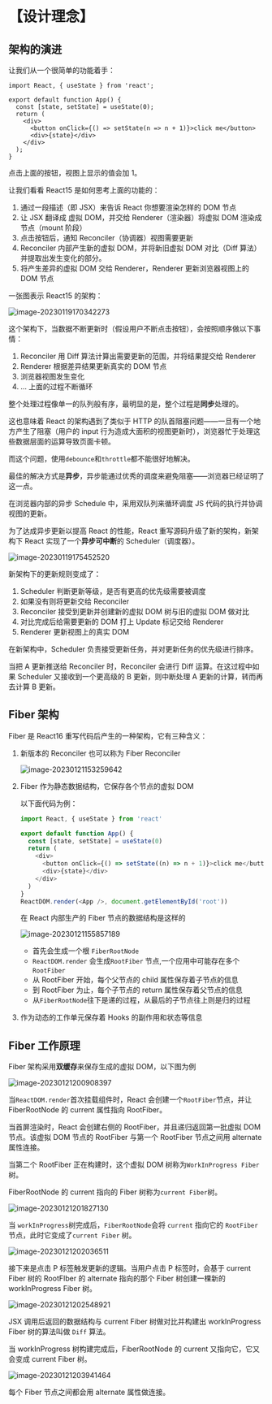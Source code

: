 # 【设计理念】

## 架构的演进

让我们从一个很简单的功能着手：

```tsx-codesandbox
import React, { useState } from 'react';

export default function App() {
  const [state, setState] = useState(0);
  return (
    <div>
      <button onClick={() => setState(n => n + 1)}>click me</button>
      <div>{state}</div>
    </div>
  );
}
```

点击上面的按钮，视图上显示的值会加 1。

让我们看看 React15 是如何思考上面的功能的：

1. 通过一段描述（即 JSX）来告诉 React 你想要渲染怎样的 DOM 节点
2. 让 JSX 翻译成 虚拟 DOM，并交给 Renderer（渲染器）将虚拟 DOM 渲染成节点（mount 阶段）
3. 点击按钮后，通知 Reconciler（协调器）视图需要更新
4. Reconciler 内部产生新的虚拟 DOM，并将新旧虚拟 DOM 对比（Diff 算法）并提取出发生变化的部分。
5. 将产生差异的虚拟 DOM 交给 Renderer，Renderer 更新浏览器视图上的 DOM 节点

一张图表示 React15 的架构：

![image-20230119170342273](https://raw.githubusercontent.com/18888628835/image-cloud/main/assets202307110026541.png)

这个架构下，当数据不断更新时（假设用户不断点击按钮），会按照顺序做以下事情：

1. Reconciler 用 Diff 算法计算出需要更新的范围，并将结果提交给 Renderer
2. Renderer 根据差异结果更新真实的 DOM 节点
3. 浏览器视图发生变化
4. ... 上面的过程不断循环

整个处理过程像单一的队列般有序，最明显的是，整个过程是**同步**处理的。

这也意味着 React 的架构遇到了类似于 HTTP 的队首阻塞问题——一旦有一个地方产生了阻塞（用户的 input 行为造成大面积的视图更新时），浏览器忙于处理这些数据层面的运算导致页面卡顿。

而这个问题，使用`debounce`和`throttle`都不能很好地解决。

最佳的解决方式是**异步**，异步能通过优秀的调度来避免阻塞——浏览器已经证明了这一点。

在浏览器内部的异步 Schedule 中，采用双队列来循环调度 JS 代码的执行并协调视图的更新。

为了达成异步更新以提高 React 的性能，React 重写源码升级了新的架构，新架构下 React 实现了一个**异步可中断**的 Scheduler（调度器）。

![image-20230119175452520](https://raw.githubusercontent.com/18888628835/image-cloud/main/assets202307110027114.png)

新架构下的更新规则变成了：

1. Scheduler 判断更新等级，是否有更高的优先级需要被调度
2. 如果没有则将更新交给 Reconciler
3. Reconciler 接受到更新并创建新的虚拟 DOM 树与旧的虚拟 DOM 做对比
4. 对比完成后给需要更新的 DOM 打上 Update 标记交给 Renderer
5. Renderer 更新视图上的真实 DOM

在新架构中，Scheduler 负责接受更新任务，并对更新任务的优先级进行排序。

当把 A 更新推送给 Reconciler 时，Reconciler 会进行 Diff 运算。在这过程中如果 Scheduler 又接收到一个更高级的 B 更新，则中断处理 A 更新的计算，转而再去计算 B 更新。

## Fiber 架构

Fiber 是 React16 重写代码后产生的一种架构，它有三种含义：

1. 新版本的 Reconciler 也可以称为 Fiber Reconciler

   ![image-20230121153259642](https://raw.githubusercontent.com/18888628835/image-cloud/main/assets202307110026773.png)

2. Fiber 作为静态数据结构，它保存各个节点的虚拟 DOM

   以下面代码为例：

   ```js
   import React, { useState } from 'react'

   export default function App() {
     const [state, setState] = useState(0)
     return (
       <div>
         <button onClick={() => setState((n) => n + 1)}>click me</button>
         <div>{state}</div>
       </div>
     )
   }
   ReactDOM.render(<App />, document.getElementById('root'))
   ```

   在 React 内部生产的 Fiber 节点的数据结构是这样的

   ![image-20230121155857189](https://raw.githubusercontent.com/18888628835/image-cloud/main/assets202307110026977.png)

   - 首先会生成一个根 `FiberRootNode`
   - `ReactDOM.render` 会生成`RootFiber` 节点,一个应用中可能存在多个 `RootFiber`
   - 从 RootFiber 开始，每个父节点的 child 属性保存着子节点的信息
   - 到 RootFiber 为止，每个子节点的 return 属性保存着父节点的信息
   - 从`FiberRootNode`往下是递的过程，从最后的子节点往上则是归的过程

3. 作为动态的工作单元保存着 Hooks 的副作用和状态等信息

## Fiber 工作原理

Fiber 架构采用**双缓存**来保存生成的虚拟 DOM，以下图为例

![image-20230121200908397](https://raw.githubusercontent.com/18888628835/image-cloud/main/assets202307110026473.png)

当`ReactDOM.render`首次挂载组件时，React 会创建一个`RootFiber`节点，并让 FiberRootNode 的 current 属性指向 RootFiber。

当首屏渲染时，React 会创建右侧的 RootFiber，并且递归返回第一批虚拟 DOM 节点。该虚拟 DOM 节点的 RootFiber 与第一个 RootFiber 节点之间用 alternate 属性连接。

当第二个 RootFiber 正在构建时，这个虚拟 DOM 树称为`WorkInProgress Fiber` 树。

FiberRootNode 的 current 指向的 Fiber 树称为`current Fiber`树。

![image-20230121201827130](https://raw.githubusercontent.com/18888628835/image-cloud/main/assets202307110027286.png)

当 `workInProgress`树完成后，`FiberRootNode`会将 `current` 指向它的 `RootFiber`节点，此时它变成了`current Fiber` 树。

![image-20230121202036511](https://raw.githubusercontent.com/18888628835/image-cloud/main/assets202307110027433.png)

接下来是点击 P 标签触发更新的逻辑。当用户点击 P 标签时，会基于 current Fiber 树的 RootFIber 的 alternate 指向的那个 Fiber 树创建一棵新的 workInProgress Fiber 树。

![image-20230121202548921](https://raw.githubusercontent.com/18888628835/image-cloud/main/assets202307110027704.png)

JSX 调用后返回的数据结构与 current Fiber 树做对比并构建出 workInProgress Fiber 树的算法叫做 `Diff` 算法。

当 workInProgress 树构建完成后，FiberRootNode 的 current 又指向它，它又会变成 current Fiber 树。

![image-20230121203941464](https://raw.githubusercontent.com/18888628835/image-cloud/main/assets202307110027248.png)

每个 Fiber 节点之间都会用 alternate 属性做连接。
